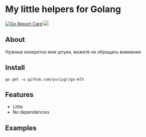 # My little helpers for Golang
[![Go Report Card](https://goreportcard.com/badge/github.com/yuriygr/go-mlh)](https://goreportcard.com/report/github.com/yuriygr/go-mlh)
[![](https://godoc.org/github.com/yuriygr/go-mlh?status.svg)](https://pkg.go.dev/github.com/yuriygr/go-mlh?tab=doc)

## About

Нужные конкретно мне штуки, можете не обращать внимания

## Install

`go get -u github.com/yuriygr/go-mlh`

## Features

* Little
* No dependencies

## Examples

```go

```
